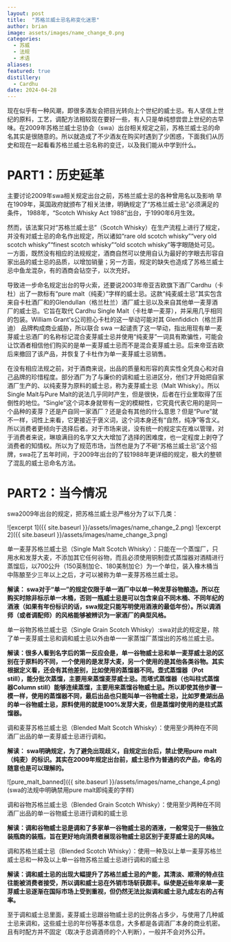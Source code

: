 ```yaml
---
layout: post
title:  "苏格兰威士忌名称变化迷思"
author: brian
image: assets/images/name_change_0.png
categories:
  - 苏威
  - 法规
  - 术语
aliases: 
featured: true
distillery: 
  - Cardhu
date: 2024-04-28
---
```

现在似乎有一种风潮，即很多酒友会把目光转向上个世纪的威士忌。有人坚信上世纪的原料，工艺，调配方法相较现在要好一些，有人只是单纯想尝尝上世纪的古早味。在2009年苏格兰威士忌协会（swa）出台相关规定之前，苏格兰威士忌的命名其实是很随意的。所以就造成了不少酒友在购买时遇到了少困惑，下面我们从历史和现在一起看看苏格兰威士忌名称的变迁，以及我们能从中学到什么。

# PART1：历史延革
主要讨论2009年swa相关规定出台之前，苏格兰威士忌的各种曾用名以及影响
早在1909年，英国政府就颁布了相关法律，明确规定了“苏格兰威士忌”必须满足的条件， 1988年，“Scotch Whisky Act 1988”出台，于1990年6月生效。

  然而，该法案只对“苏格兰威士忌”（Scotch Whisky）在生产流程上进行了规定，并没有对威士忌的命名作出规定，所以诸如“rare old scotch whisky”“very old scotch whisky”“finest scotch whisky”“old scotch whisky”等字眼随处可见。一方面，既然没有相应的法规规定，酒商自然可以使用自认为最好的字眼去形容自家出品的威士忌的品质，以增加销量；另一方面，规定的缺失也造成了苏格兰威士忌中鱼龙混杂，有的酒商会钻空子，以次充好。

  导致进一步命名规定出台的导火索，还要说2003年帝亚吉欧旗下酒厂Cardhu（卡杜）出了一款标有“pure malt（纯麦）”字样的威士忌。这款“纯麦威士忌”其实包含来自卡杜酒厂和的Glendullan（格兰杜兰）酒厂威士忌以及来自其他单一麦芽酒厂的威士忌。它旨在取代 Cardhu Single Malt（卡杜单一麦芽），并采用几乎相同的包装。William Grant's公司担心卡杜的这一举动可能对其 Glenfiddich（格兰菲迪） 品牌构成商业威胁，所以联合 swa 一起谴责了这一举动，指出用现有单一麦芽威士忌酒厂的名称标记混合麦芽威士忌并使用“纯麦芽”一词具有欺骗性，可能会让饮酒者相信他们购买的是单一麦芽威士忌而不是混合麦芽威士忌。后来帝亚吉欧后来撤回了该产品，并恢复了卡杜作为单一麦芽威士忌销售。

  在没有相应法规之前，对于酒商来说，出品的质量和形容的真实性全凭良心和对自己品牌的珍惜程度。部分酒厂为了与廉价的调和威士忌进区分，他们才开始把自家酒厂生产的、以纯麦芽为原料的威士忌，称为麦芽威士忌（Malt Whisky）。所以Single Malt与Pure Malt的说法几乎同时产生，但是很快，后者在行业里取得了压倒性的地位。“Single”这个词本身就带有一定的模糊性，它究竟代表它用的是同一个品种的麦芽？还是产自同一家酒厂？还是会有其他的什么意思？但是“Pure”就不一样，词性上来看，它更接近于褒义词，这个词本身还有“自然，纯净”等含义。所以消费者更倾向于选择后者。对于市场来说，没有统一的规定实在难以管理，对于消费者来说，琳琅满目的名字又大大增加了选择的困难度，也一定程度上剥夺了消费者的知情权。所以为了规范市场，当然也是为了不砸“苏格兰威士忌”这个招牌，swa花了五年时间，于2009年出台的了较1988年更详细的规定，极大的整顿了混乱的威士忌命名方法。

# PART2：当今情况
swa2009年出台的规定，把苏格兰威士忌严格分为了以下几类：

![excerpt 1]({{ site.baseurl }}/assets/images/name_change_2.png)
![excerpt 2]({{ site.baseurl }}/assets/images/name_change_3.png)


单一麦芽苏格兰威士忌（Single Malt Scotch Whisky）：只能在一个蒸馏厂，只用水和发芽大麦，不添加其它任何谷物，而且必须使用铜制壶式蒸馏器对酒精进行蒸馏后，以700公升（150英制加仑、180美制加仑）为一个单位，装入橡木桶当中陈酿至少三年以上之后，才可以被称为单一麦芽苏格兰威士忌。

__解读： swa对于“单一”的规定仅限于单一酒厂中以单一种发芽谷物酿造。所以在购买时除非标示单一木桶，否则一瓶威士忌是可以包含来自不同木桶、不同年纪的酒液（如果有年份标识的话，swa规定只能写明使用酒液的最低年份）。所以调酒师（或者调配师）的风格能够被辨识为一家酒厂的典型风格。__

单一谷物苏格兰威士忌（Single Grain Scotch Whisky）:swa对此的规定是，除了单一麦芽威士忌和调和威士忌以外由单一一家蒸馏厂蒸馏出的苏格兰威士忌。

__解读：很多人看到名字后的第一反应会是，单一谷物威士忌和单一麦芽威士忌的区别在于原料的不同，一个使用的是发芽大麦，另一个使用的是其他各类谷物。其实根据定义看，还会有其他差别，比如使用的蒸馏器不同。壶式蒸馏器（Pot still），能分批次蒸馏，主要用来蒸馏麦芽威士忌。而塔式蒸馏器（也叫柱式蒸馏器Column still）能够连续蒸馏，主要用来蒸馏谷物威士忌。所以即使其他步骤一模一样，使用的蒸馏器不同，最后出品也只能叫单一谷物威士忌，比如罗曼湖出品的单一谷物威士忌，原料使用的就是100%发芽大麦，但是蒸馏时使用的是柱式蒸馏器。__


调和麦芽苏格兰威士忌（Blended Malt Scotch Whisky）：使用至少两种在不同酒厂出品的单一麦芽威士忌进行调和。

__解读： swa明确规定，为了避免出现歧义，自规定出台后，禁止使用pure malt（纯麦）的标识。其实在2009年规定出台前，威士忌作为普通的农产品，命名的随意也是可以理解的。__


![pure_malt_banned]({{ site.baseurl }}/assets/images/name_change_4.png)
(swa的法规中明确禁用pure malt即纯麦的字样)

      
调和谷物苏格兰威士忌（Blended Grain Scotch Whisky）：使用至少两种在不同酒厂出品的单一谷物威士忌进行调和的威士忌

__解读：调和谷物威士忌是调和了多家单一谷物威士忌的酒液，一般常见于一些独立装瓶商的装瓶，旨在更好地向消费者展现谷物威士忌区别于麦芽威士忌的风味。__

调和苏格兰威士忌（Blended Scotch Whisky）：使用一种及以上单一麦芽苏格兰威士忌和一种及以上单一谷物苏格兰威士忌进行调和的威士忌
  
__解读：调和威士忌的出现大幅提升了苏格兰威士忌的产能，其清淡、顺滑的特点往往能被消费者接受，所以调和威士忌在外销市场斩获颇丰。纵使是近些年来单一麦芽威士忌逐渐在国际市场上受到重视，但仍然无法比拟调和威士忌九成左右的占有率。__

至于调和威士忌里面，麦芽威士忌跟谷物威士忌的比例各占多少，与使用了几种威士忌来调和，这些威士忌的年份等基本信息，大多都是各调酒厂本身的商业机密。且有时配方并不固定（取决于总调酒师的个人判断），一般并不会对外公开。
